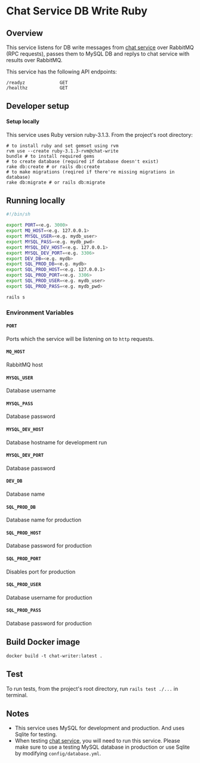# Chat Service DB Write Ruby

## Overview
This service listens for DB write messages from [chat service](https://github.com/TamerB/chat-service-ruby) over RabbitMQ (RPC requests), passes them to MySQL DB and replys to chat service with results over RabbitMQ.

This service has the following API endpoints:
```
/readyz             GET
/healthz            GET
```

## Developer setup
#### Setup locally
This service uses Ruby version ruby-3.1.3.
From the project's root directory:

```
# to install ruby and set gemset using rvm
rvm use --create ruby-3.1.3-rvm@chat-write
bundle # to install required gems
# to create database (required if database doesn't exist)
rake db:create # or rails db:create
# to make migrations (reqired if there're missing migrations in database)
rake db:migrate # or rails db:migrate
```

## Running locally

```bash
#!/bin/sh

export PORT=<e.g. 3000>
export MQ_HOST=<e.g. 127.0.0.1>
export MYSQL_USER=<e.g. mydb_user>
export MYSQL_PASS=<e.g. mydb_pwd>
export MYSQL_DEV_HOST=<e.g. 127.0.0.1>
export MYSQL_DEV_PORT=<e.g. 3306>
export DEV_DB=<e.g. mydb>
export SQL_PROD_DB=<e.g. mydb>
export SQL_PROD_HOST=<e.g. 127.0.0.1>
export SQL_PROD_PORT=<e.g. 3306>
export SQL_PROD_USER=<e.g. mydb_user>
export SQL_PROD_PASS=<e.g. mydb_pwd>

rails s
```

### Environment Variables
#### `PORT`
Ports which the service will be listening on to `http` requests.
#### `MQ_HOST`
RabbitMQ host
#### `MYSQL_USER`
Database username
#### `MYSQL_PASS`
Database password
#### `MYSQL_DEV_HOST`
Database hostname for development run
#### `MYSQL_DEV_PORT`
Database password
#### `DEV_DB`
Database name
#### `SQL_PROD_DB`
Database name for production
#### `SQL_PROD_HOST`
Database password for production
#### `SQL_PROD_PORT`
Disables port for production
#### `SQL_PROD_USER`
Database username for production
#### `SQL_PROD_PASS`
Database password for production

## Build Docker image
```
docker build -t chat-writer:latest .
```

## Test
To run tests, from the project's root directory, run `rails test ./...` in terminal.

## Notes
- This service uses MySQL for development and production. And uses Sqlite for testing.
- When testing [chat service](https://github.com/TamerB/chat-service-ruby), you will need to run this service. Please make sure to use a testing MySQL database in production or use Sqlite by modifying `config/database.yml`.